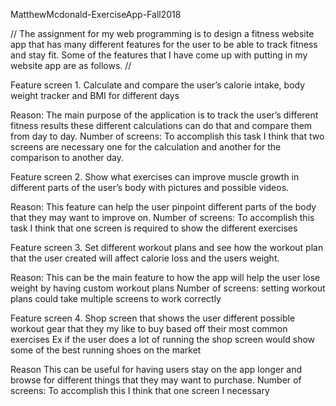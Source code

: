 MatthewMcdonald-ExerciseApp-Fall2018

// The assignment for my web programming is to design a fitness website app that has many different features for the user to be able to track 
fitness and stay fit. Some of the features that I have come up with 
putting in my website app are as follows.
//

Feature screen 1. Calculate and compare the user’s calorie intake, body weight tracker and BMI for different days 

Reason: The main purpose of the application is to track the user’s different fitness results these different calculations 
can do that and compare them from day to day.
Number of screens: To accomplish this task I think that two screens are necessary one for the calculation and another for the comparison to another day.



Feature screen 2. Show what exercises can improve muscle growth in different parts of the user’s body with pictures and possible videos.

Reason: This feature can help the user pinpoint different parts of the body that they may want to improve on.
Number of screens: To accomplish this task I think that one screen is required to show the different exercises



Feature screen 3. Set different workout plans and see how the workout plan that the user created will affect calorie loss and the users weight.

Reason: This can be the main feature to how the app will help the user lose weight by having custom workout plans
Number of screens: setting workout plans could take multiple screens to work correctly



Feature screen 4. Shop screen that shows the user different possible workout gear that they my like to buy based off their most common exercises 
Ex if the user does a lot of running the shop screen would show some of the best running shoes on the market

Reason This can be useful for having users stay on the app longer and browse for different things that they may want to purchase.
Number of screens: To accomplish this I think that one screen I necessary 
